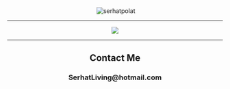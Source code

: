 <div align="center">&nbsp;<img align="center" src="https://github-readme-stats.vercel.app/api?username=serhatpolat&show_icons=true&locale=en&hide=prs,issues,contribs&include_all_commits=true&theme=graywhite" alt="serhatpolat" /></div>
<hr>
<div align="center"><img align="center" src="https://github-readme-stats.vercel.app/api/top-langs/?username=SerhatPolat&layout=compact&theme=graywhite&hide_border=true" /></div>

<hr>
<h2 align="center">Contact Me</h2>
<h3 align="center">SerhatLiving@hotmail.com</h3>
